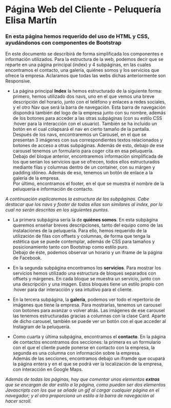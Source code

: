 # Página Web del Cliente - Peluquería Elisa Martín
### En esta página hemos requerido del uso de HTML y CSS, ayudándonos con componentes de Bootstrap
En este documento se describirá de forma simplificada los componentes e información utilizados. Para la estructura de la web, podemos decir que se reparte en una página principal (index) y 4 subpáginas, en las cuales encontramos el contacto, una galería, quiénes somos y los servicios que ofrece la empresa. Aclaramos que todas las webs dichas anteriormente son Responsive.

- La página principal **Index** la hemos estructurado de la siguiente forma: primero, hemos utilizado dos navs, uno en el que vemos una breve descripción del horario, junto con el teléfono y enlaces a redes sociales, y el otro Nav que será la barra de navegación. Esta barra de navegación dispondrá también del logo de la empresa junto con su nombre, además de los botones para acceder a las otras subpáginas (con su estilo CSS :hover para la interacción con el usuario). También se ha incluido un botón en el cual colapsará el nav en cierto tamaño de la pantalla.<br>
Después de los navs, encontraremos un Carousel, en el que se presentan 3 imágenes con sus correspondientes textos relacionados y botones de acceso a otras subpáginas. Además de esto, debajo de ese carousel tenemos un formulario para coger cita en esa peluquería.<br>
Debajo del bloque anterior, encontraremos información simplificada de los que serían los servicios que se ofrecen, todos ellos estructurados mediante filas y columnas dentro de un container, con su márgen y padding idóneo. Además de eso, tenemos un botón de enlace a la galería de la empresa.<br>
Por último, encontramos el footer, en el que se muestra el nombre de la peluquería e información de contacto.

*A continuación explicaremos la estructura de las subpáginas. Cabe destacar que los navs y footer de todas ellas son similares al index, por lo cual no serán descritas en los siguientes puntos.*

- La primera subpágina sería la de **quiénes somos**. En esta subpágina queremos enseñar breves descripciones, tanto del equipo como de las instalaciones de la peluquería. Para ello, hemos requerido de la utilización de filas con offsets y columnas, de forma que tenga la estética que se puede contemplar, además de CSS para tamaños y posicionamiento tanto con Bootstrap como estilo puro.<br>
Debajo de éste, podemos observar un horario y un iframe de la página de Facebook.

- En la segunda subpágina encontramos los **servicios**. Para mostrar los servicios hemos utilizado una estructura  de bloques separados con offsets y márgenes. En cada bloque se muestra un servicio, junto con una descripción y una imagen. Estos bloques tiene un estilo propio con :hover para dar interacción y sea intuitivo para el cliente.

- En la tercera subpágina, la **galería**, podemos ver todo el repertorio de imágenes que tiene la empresa. Para mostrarlas, tenemos un carousel con botones para avanzar o volver atrás. Las imágenes de ese carousel las tenemos estructuradas gracias a columnas con la clase Card. Aparte de dicho carousel, también se puede ver un botón con el que acceder al Instagram de la peluquería.

- Como cuarta y última subpágina, encontramos el **contacto**. En la página de contactos encontramos dos secciones: la primera es un formulario con el que el cliente puede ponerse en contacto con la empresa, la segunda es una columna con información sobre la empresa.<br>
Además de las secciones, encontramos debajo un iframde que ocupará la página entera y en el que se podrá ver la localización de la empresa, con interacción en Google Maps.

*Además de todas las páginas, hay que comentar unos elementos **extras** que se encargan de dar estilo a la página, como pueden ser dos elementos Javascripts con los que se añade un gif al cargar cualquier página en el navegador; y el otro proporciona un estilo a la barra de navegación al hacer scroll.*
